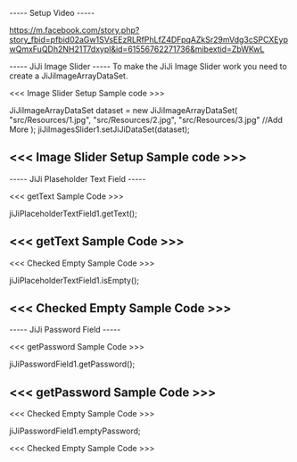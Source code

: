 ----- Setup Video -----

https://m.facebook.com/story.php?story_fbid=pfbid02aGw1SVsEEzRLRfPhLfZ4DFpqAZkSr29mVdg3cSPCXEypwQmxFuQDh2NH21T7dxypl&id=61556762271736&mibextid=ZbWKwL

----- JiJi Image Slider -----
To make the JiJi Image Slider work you need to create a JiJiImageArrayDataSet.

<<< Image Slider Setup Sample code >>>

JiJiImageArrayDataSet dataset = new JiJiImageArrayDataSet(
                "src/Resources/1.jpg",
                "src/Resources/2.jpg",
                "src/Resources/3.jpg"
                //Add More
);
jiJiImagesSlider1.setJiJiDataSet(dataset);

<<< Image Slider Setup Sample code >>>
-------------------------------------------------------------------------------
----- JiJi Plaseholder Text Field -----

<<< getText Sample Code >>>

jiJiPlaceholderTextField1.getText();

<<< getText Sample Code >>>
---------------------------------------
<<< Checked Empty Sample Code >>>

jiJiPlaceholderTextField1.isEmpty();

<<< Checked Empty Sample Code >>>
-------------------------------------------------------------------------------
----- JiJi Password Field -----

<<< getPassword Sample Code >>>

jiJiPasswordField1.getPassword();

<<< getPassword Sample Code >>>
---------------------------------------
<<< Checked Empty Sample Code >>>

jiJiPasswordField1.emptyPassword;

<<< Checked Empty Sample Code >>>
